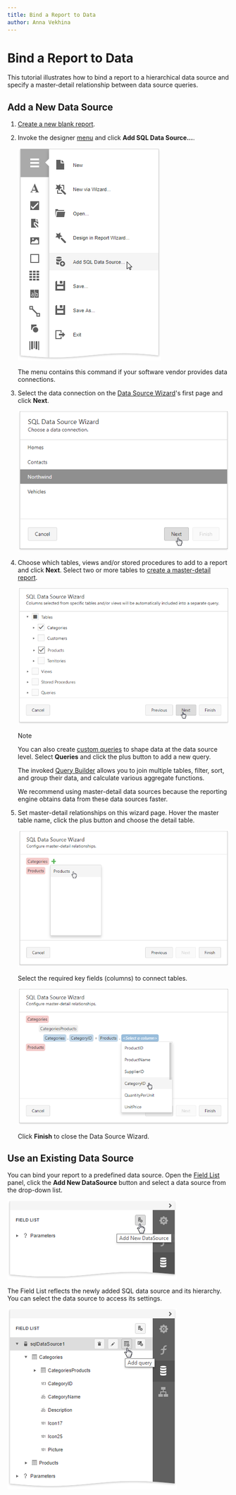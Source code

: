 ```yaml
---
title: Bind a Report to Data
author: Anna Vekhina
---
```

# Bind a Report to Data

This tutorial illustrates how to bind a report to a hierarchical data source and specify a master-detail relationship between data source queries.

## Add a New Data Source

1. [Create a new blank report](../../report-designer/add-new-reports.md).
2. Invoke the designer [menu](../report-designer-tools/menu.md) and click **Add SQL Data Source...**.

   ![](../../../images/eurd-web-add-sql-data-source-menu.png) 

   The menu contains this command if your software vendor provides data connections.

3. Select the data connection on the [Data Source Wizard](../report-designer-tools/data-source-wizard.md)'s first page and click **Next**.

    ![](../../../images/eurd-web-binding-sql-ds-wizard.png)

4. Choose which tables, views and/or stored procedures to add to a report and click **Next**. Select two or more tables to [create a master-detail report](../create-popular-reports/create-a-master-detail-report-use-detail-report-bands.md).

    ![](../../../images/eurd-web-binding-sql-ds-wizard-tables.png)
    
    > [!NOTE]
    > You can also create [custom queries](../report-designer-tools/report-wizard/data-bound-report/connect-to-a-database/create-a-query-or-select-a-stored-procedure.md) to shape data at the data source level. Select **Queries** and click the plus button to add a new query.
    > 
    > The invoked [Query Builder](../report-designer-tools/query-builder.md) allows you to join multiple tables, filter, sort, and group their data, and calculate various aggregate functions.
    > 
    > We recommend using master-detail data sources because the reporting engine obtains data from these data sources faster.
      

5. Set master-detail relationships on this wizard page. Hover the master table name, click the plus button and choose the detail table. 

    ![](../../../images/eurd-web-binding-sql-ds-wizard-master-detail-relations.png)

    Select the required key fields (columns) to connect tables. 

    ![](../../../images/eurd-web-binding-sql-ds-wizard-master-detail-key-fields.png)

    Click **Finish** to close the Data Source Wizard.


## Use an Existing Data Source

You can bind your report to a predefined data source. Open the [Field List](../report-designer-tools/ui-panels/field-list.md) panel, click the **Add New DataSource** button and select a data source from the drop-down list.

![](../../../images/eurd-web-binding-field-list-add-data-source.png)

The Field List reflects the newly added SQL data source and its hierarchy. You can select the data source to access its settings.

![](../../../images/eurd-web-binding-field-list-hierarchy.png)
